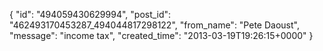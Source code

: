  {
   "id": "494059430629994",
   "post_id": "462493170453287_494044817298122",
   "from_name": "Pete Daoust",
   "message": "income tax",
   "created_time": "2013-03-19T19:26:15+0000"
 }
